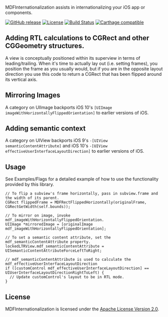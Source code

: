 MDFInternationalization assists in internationalizing your iOS app or components.

[![GitHub release](https://img.shields.io/github/release/material-foundation/material-internationalization-ios.svg)](https://github.com/material-foundation/material-internationalization-ios/releases)
[![License](https://img.shields.io/badge/License-Apache%202.0-blue.svg)](https://github.com/material-foundation/material-internationalization-ios/blob/develop/LICENSE)
[![Build Status](https://travis-ci.org/material-foundation/material-internationalization-ios.svg?branch=stable)](https://travis-ci.org/material-foundation/material-internationalization-ios)
[![Carthage compatible](https://img.shields.io/badge/Carthage-compatible-4BC51D.svg?style=flat)](https://github.com/Carthage/Carthage)

## Adding RTL calculations to CGRect and other CGGeometry structures.

A view is conceptually positioned within its superview in terms of leading/trailing. When it's time
to actually lay out (i.e. setting frames), you position the frame as you usually would, but if you
are in the opposite layout direction you use this code to return a CGRect that has been flipped
around its vertical axis.

## Mirroring Images

A category on UIImage backports iOS 10's `[UIImage imageWithHorizontallyFlippedOrientation]` to
earlier versions of iOS.

## Adding semantic context

A category on UIView backports iOS 9's `-[UIView semanticContentAttribute]` and iOS 10's
`-[UIView effectiveUserInterfaceLayoutDirection]` to earlier versions of iOS.

## Usage

See Examples/Flags for a detailed example of how to use the functionality provided by this library.

``` obj-c
// To flip a subview's frame horizontally, pass in subview.frame and the width of its parent.
CGRect flippedFrame = MDFRectFlippedHorizontally(originalFrame, CGRectGetWidth(self.bounds));

// To mirror on image, invoke mdf_imageWithHorizontallyFlippedOrientation.
UIImage *mirroredImage = [originalImage mdf_imageWithHorizontallyFlippedOrientation];

// To set a semantic content attribute, set the mdf_semanticContentAttribute property.
lockedLTRView.mdf_semanticContentAttribute = UISemanticContentAttributeForceLeftToRight;

// mdf_semanticContentAttribute is used to calculate the mdf_effectiveUserInterfaceLayoutDirection
if ([customControl mdf_effectiveUserInterfaceLayoutDirection] == UIUserInterfaceLayoutDirectionRightToLeft) {
  // Update customControl's layout to be in RTL mode.
}
```

## License

MDFInternationalization is licensed under the [Apache License Version 2.0](LICENSE).
